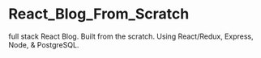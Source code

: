 # React_Blog_From_Scratch

full stack React Blog. Built from the scratch.  Using React/Redux, Express, Node, & PostgreSQL.
